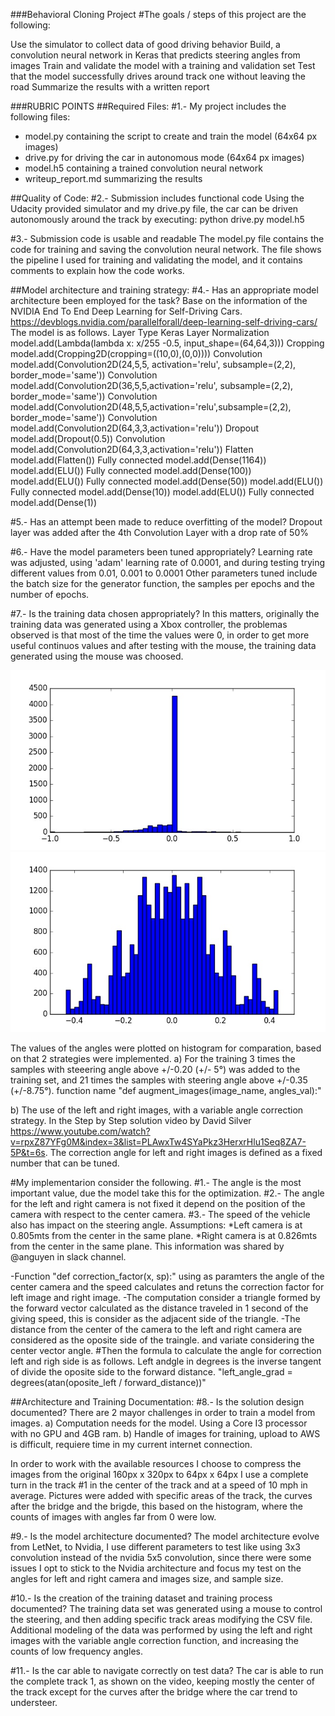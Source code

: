 ###Behavioral Cloning Project
#The goals / steps of this project are the following:

Use the simulator to collect data of good driving behavior
Build, a convolution neural network in Keras that predicts steering angles from images
Train and validate the model with a training and validation set
Test that the model successfully drives around track one without leaving the road
Summarize the results with a written report


[//]: # (Image References)

[image1]: ./images/3cams_1.jpg "Cameras"
[image2]: ./images/angulos_1.png "Angles"
[image3]: ./images/cams.jpg "Cameras view"
[image4]: ./images/hist_orig.jpg "Histogram Xbox controller"
[image5]: ./images/histograma_2.jpg "Histograma training data"

###RUBRIC POINTS
##Required Files:
#1.- My project includes the following files:
* model.py containing the script to create and train the model (64x64 px images)
* drive.py for driving the car in autonomous mode (64x64 px images)
* model.h5 containing a trained convolution neural network
* writeup_report.md summarizing the results

##Quality of Code:
#2.- Submission includes functional code Using the Udacity provided simulator and my drive.py file, 
the car can be driven autonomously around the track by executing:
python drive.py model.h5

#3.- Submission code is usable and readable
The model.py file contains the code for training and saving the convolution neural network. 
The file shows the pipeline I used for training and validating the model, and it contains comments 
to explain how the code works.

##Model architecture and training strategy:
#4.- Has an appropriate model architecture been employed for the task?
Base on the information of the NVIDIA End To End Deep Learning for Self-Driving Cars.
  https://devblogs.nvidia.com/parallelforall/deep-learning-self-driving-cars/
The model is as follows.
Layer Type	      Keras Layer
Normalization	    model.add(Lambda(lambda x: x/255 -0.5, input_shape=(64,64,3)))
Cropping	        model.add(Cropping2D(cropping=((10,0),(0,0))))
Convolution	      model.add(Convolution2D(24,5,5, activation='relu', subsample=(2,2), border_mode='same'))
Convolution	      model.add(Convolution2D(36,5,5,activation='relu', subsample=(2,2), border_mode='same'))
Convolution	      model.add(Convolution2D(48,5,5,activation='relu',subsample=(2,2), border_mode='same'))
Convolution	      model.add(Convolution2D(64,3,3,activation='relu'))
Dropout	          model.add(Dropout(0.5))
Convolution	      model.add(Convolution2D(64,3,3,activation='relu'))
Flatten	          model.add(Flatten())
Fully connected	  model.add(Dense(1164))
	                model.add(ELU())
Fully connected	  model.add(Dense(100))
	                model.add(ELU())
Fully connected	  model.add(Dense(50))
	                model.add(ELU())
Fully connected	  model.add(Dense(10))
	                model.add(ELU())
Fully connected	  model.add(Dense(1))

#5.- Has an attempt been made to reduce overfitting of the model?
Dropout layer was added after the 4th Convolution Layer with a drop rate of 50%

#6.- Have the model parameters been tuned appropriately?
Learning rate was adjusted, using 'adam' learning rate of 0.0001, and during testing trying different values from 0.01, 0.001 to 0.0001 
Other parameters tuned include the batch size for the generator function, the samples per epochs and the number of epochs. 

#7.- Is the training data chosen appropriately?
In this matters, originally the training data was generated using a Xbox controller, the problemas observed is that most of the time the values were 0, in order to get more useful continuos values and after testing with the mouse, the training data generated using the mouse was choosed.

![image4]![image5]


The values of the angles were plotted on histogram for comparation, based on that 2 strategies were implemented.
a) For the training 3 times the samples with steeering angle above +/-0.20 (+/- 5°) was added to the training set, and 21 times the samples with steering angle above +/-0.35 (+/-8.75°).
function name "def augment_images(image_name, angles_val):"


b) The use of the left and right images, with a variable angle correction strategy.
In the Step by Step solution video by David Silver https://www.youtube.com/watch?v=rpxZ87YFg0M&index=3&list=PLAwxTw4SYaPkz3HerxrHlu1Seq8ZA7-5P&t=6s.
The correction angle for left and right images is defined as a fixed number that can be tuned.

#My implementarion consider the following.
#1.- The angle is the most important value, due the model take this for the optimization.
#2.- The angle for the left and right camera is not fixed it depend on the position of the camera with respect to the center camera.
#3.- The speed of the vehicle also has impact on the steering angle.
Assumptions:
*Left camera is at 0.805mts from the center in the same plane.
*Right camera is at 0.826mts from the center in the same plane.
This information was shared by @anguyen in slack channel.

-Function "def correction_factor(x, sp):"  using as paramters the angle of the center camera and the speed calculates and retuns  the correction factor for left image and right image.
-The computation consider a triangle formed by the forward vector calculated as the distance traveled in 1 second of the giving speed, this is consider as the adjacent side of the triangle.
-The distance from the center of the camera to the left and right camera are considered as the oposite side of the traingle. and variate considering the center vector angle.
#Then the formula to calculate the angle for correction left and righ side is as follows.
Left andgle in degrees is the inverse tangent of divide the oposite side to the forward distance.
"left_angle_grad = degrees(atan(oposite_left / forward_distance))"

##Architecture and Training Documentation:
#8.- Is the solution design documented?
There are 2 mayor challenges in order to train a model from images.
a) Computation needs for the model. Using a Core I3 processor with no GPU and 4GB ram.
b) Handle of images for training, upload to AWS is difficult, requiere time in my current internet connection.

In order to work with the available resources I choose to compress the images from the original 160px x 320px to 64px x 64px
I use a complete turn in the track #1 in the center of the track and at a speed of 10 mph in average.
Pictures were added with specific areas of the track, the curves after the bridge and the brigde, this based on the histogram, where the counts of images with angles far from 0 were low.

#9.- Is the model architecture documented?
The model architecture evolve from LetNet, to Nvidia, I use different parameters to test like using 3x3 convolution instead of the nvidia 5x5 convolution, since there were some issues I opt to stick to the Nvidia architecture and focus my test on the angles for left and right camera and images size, and sample size.  

#10.- Is the creation of the training dataset and training process documented?
The training data set was generated using a mouse to control the steering, and then adding specific track areas modifying the CSV file.
Additional modeling of the data was performed by using the left and right images with the variable angle correction function, and increasing the counts of low frequency angles.

#11.- Is the car able to navigate correctly on test data?
The car is able to run the complete track 1, as shown on the video, keeping mostly the center of the track except for the curves after the bridge where the car trend to understeer.
